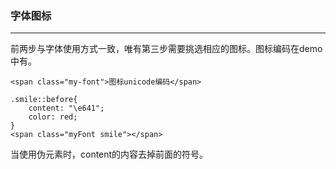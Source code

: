 ### 字体图标

---

前两步与字体使用方式一致，唯有第三步需要挑选相应的图标。图标编码在demo中有。



`<span class="my-font">图标unicode编码</span>`



```
.smile::before{
    content: "\e641";
    color: red;
}
<span class="myFont smile"></span>
```

当使用伪元素时，content的内容去掉前面的符号。